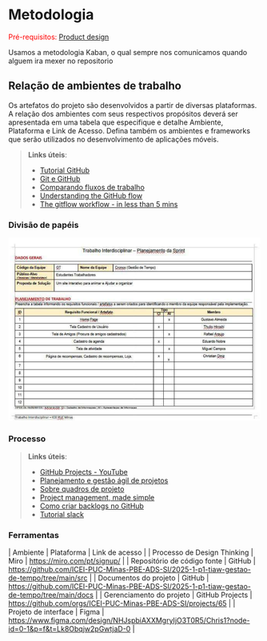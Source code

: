 
# Metodologia

<span style="color:red">Pré-requisitos: <a href="03-Product-design.md"> Product design</a></span>

Usamos a metodologia Kaban, o qual sempre nos comunicamos quando alguem ira mexer no repositorio 

## Relação de ambientes de trabalho

Os artefatos do projeto são desenvolvidos a partir de diversas plataformas. A relação dos ambientes com seus respectivos propósitos deverá ser apresentada em uma tabela que especifique e detalhe Ambiente, Plataforma e Link de Acesso. Defina também os ambientes e frameworks que serão utilizados no desenvolvimento de aplicações móveis.

> **Links úteis**:
> - [Tutorial GitHub](https://guides.github.com/activities/hello-world/)
> - [Git e GitHub](https://www.youtube.com/playlist?list=PLHz_AreHm4dm7ZULPAmadvNhH6vk9oNZA)
> - [Comparando fluxos de trabalho](https://www.atlassian.com/br/git/tutorials/comparing-workflows)
> - [Understanding the GitHub flow](https://guides.github.com/introduction/flow/)
> - [The gitflow workflow - in less than 5 mins](https://www.youtube.com/watch?v=1SXpE08hvGs)

###  Divisão de papéis
![alt text](images/Planejamento.png)
### Processo

> **Links úteis**:
> - [GitHub Projects - YouTube](https://www.youtube.com/playlist?list=PLiO7XHcmTsldZR93nkTFmmWbCEVF_8F5H)
> - [Planejamento e gestão ágil de projetos](https://pucminas.instructure.com/courses/87878/pages/unidade-2-tema-2-utilizacao-de-ferramentas-para-controle-de-versoes-de-software)
> - [Sobre quadros de projeto](https://docs.github.com/pt/issues/organizing-your-work-with-project-boards/managing-project-boards/about-project-boards)
> - [Project management, made simple](https://github.com/features/project-management/)
> - [Como criar backlogs no GitHub](https://www.youtube.com/watch?v=RXEy6CFu9Hk)
> - [Tutorial slack](https://slack.com/intl/en-br/)

### Ferramentas

| Ambiente                            | Plataforma                         | Link de acesso                                                                                    |
| Processo de Design Thinking         | Miro                               | https://miro.com/pt/signup/                                                                       |
| Repositório de código fonte         | GitHub                             | https://github.com/ICEI-PUC-Minas-PBE-ADS-SI/2025-1-p1-tiaw-gestao-de-tempo/tree/main/src         |
| Documentos do projeto               | GitHub                             | https://github.com/ICEI-PUC-Minas-PBE-ADS-SI/2025-1-p1-tiaw-gestao-de-tempo/tree/main/docs        |
| Gerenciamento do projeto            | GitHub Projects                    | https://github.com/orgs/ICEI-PUC-Minas-PBE-ADS-SI/projects/65                                     |
| Projeto de interface                | Figma                              | https://www.figma.com/design/NHJspbiAXXMgryIjO3T0R5/Chris1?node-id=0-1&p=f&t=Lk8Obqjw2pGwtjaD-0   |
 
